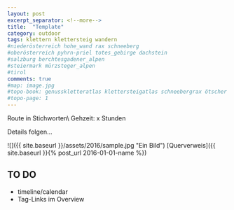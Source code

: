 ```yaml
---
layout: post
excerpt_separator: <!--more-->
title:  "Template"
category: outdoor
tags: klettern klettersteig wandern
#niederösterreich hohe_wand rax schneeberg
#oberösterreich pyhrn-priel totes_gebirge dachstein
#salzburg berchtesgadener_alpen
#steiermark mürzsteger_alpen
#tirol
comments: true
#map: image.jpg
#topo-book: genusskletteratlas klettersteigatlas schneebergrax ötscher csaba_wienerhausberge behm_hohewand
#topo-page: 1
---
```

Route in Stichworten\\
Gehzeit: x Stunden

<!--more-->

Details folgen...

![]({{ site.baseurl }}/assets/2016/sample.jpg "Ein Bild")
[Querverweis]({{ site.baseurl }}{% post_url 2016-01-01-name %})


## TO DO

* timeline/calendar
* Tag-Links im Overview
